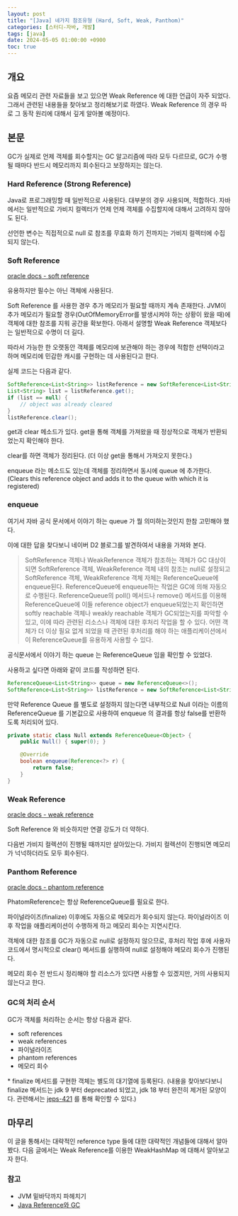 ```yaml
---
layout: post
title: "[Java] 네가지 참조유형 (Hard, Soft, Weak, Panthom)"
categories: [스터디-자바, 개발]
tags: [java]
date: 2024-05-05 01:00:00 +0900
toc: true
---
```


## 개요

요즘 메모리 관련 자료들을 보고 있으면 Weak Reference 에 대한 언급이 자주 되었다. 그래서 관련된 내용들을 찾아보고 정리해보기로 하였다.
Weak Reference 의 경우 따로 그 동작 원리에 대해서 깊게 알아볼 예정이다.

## 본문

GC가 실제로 언제 객체를 회수할지는 GC 알고리즘에 따라 모두 다르므로, GC가 수행될 때마다 반드시 메모리까지 회수된다고 보장하지는 않는다.

### Hard Reference (Strong Reference)

Java로 프로그래밍할 때 일반적으로 사용된다. 대부분의 경우 사용되며, 적합하다. 자바에서는 일반적으로 가비지 컬렉터가 언제 언제 객체를 수집할지에 대해서 고려하지 않아도 된다.

선언한 변수는 직접적으로 null 로 참조를 무효화 하기 전까지는 가비지 컬렉터에 수집되지 않는다.

### Soft Reference

[oracle docs - soft reference](https://docs.oracle.com/javase/8/docs/api/java/lang/ref/SoftReference.html)

유용하지만 필수는 아닌 객체에 사용된다.

Soft Reference 를 사용한 경우 추가 메모리가 필요할 때까지 계속 존재한다.
JVM이 추가 메모리가 필요할 경우(OutOfMemoryError를 발생시켜야 하는 상황이 왔을 때)에 객체에 대한 참조를 지워 공간을 확보한다.
아래서 설명할 Weak Reference 객체보다는 일반적으로 수명이 더 길다.

따라서 가능한 한 오랫동안 객체를 메모리에 보관해야 하는 경우에 적합한 선택이라고 하며 메모리에 민감한 캐시를 구현하는 데 사용된다고 한다.

실제 코드는 다음과 같다.

```java
SoftReference<List<String>> listReference = new SoftReference<List<String>>(new ArrayList<String>());
List<String> list = listReference.get();
if (list == null) {
    // object was already cleared
}
listReference.clear();
```

get과 clear 메소드가 있다. get을 통해 객체를 가져왔을 때 정상적으로 객체가 반환되었는지 확인해야 한다.

clear를 하면 객체가 정리된다. (더 이상 get을 통해서 가져오지 못한다.)

enqueue 라는 메소드도 있는데 객체를 정리하면서 동시에 queue 에 추가한다.(Clears this reference object and adds it to the queue with which it is registered)

### enqueue

여기서 자바 공식 문서에서 이야기 하는 queue 가 뭘 의미하는것인지 한참 고민해야 했다.

이에 대한 답을 찾다보니 네이버 D2 블로그를 발견하여서 내용을 가져와 본다.

> SoftReference 객체나 WeakReference 객체가 참조하는 객체가 GC 대상이 되면 SoftReference 객체, WeakReference 객체 내의 참조는 null로 설정되고 SoftReference 객체, WeakReference 객체 자체는 ReferenceQueue에 enqueue된다. ReferenceQueue에 enqueue하는 작업은 GC에 의해 자동으로 수행된다. ReferenceQueue의 poll() 메서드나 remove() 메서드를 이용해 ReferenceQueue에 이들 reference object가 enqueue되었는지 확인하면 softly reachable 객체나 weakly reachable 객체가 GC되었는지를 파악할 수 있고, 이에 따라 관련된 리소스나 객체에 대한 후처리 작업을 할 수 있다. 어떤 객체가 더 이상 필요 없게 되었을 때 관련된 후처리를 해야 하는 애플리케이션에서 이 ReferenceQueue를 유용하게 사용할 수 있다.

공식문서에서 이야기 하는 queue 는 ReferenceQueue 임을 확인할 수 있었다.

사용하고 싶다면 아래와 같이 코드를 작성하면 된다.

```java
ReferenceQueue<List<String>> queue = new ReferenceQueue<>();
SoftReference<List<String>> listReference = new SoftReference<List<String>>(new ArrayList<String>(), queue);
```

만약 Reference Queue 를 별도로 설정하지 않는다면 내부적으로 Null 이라는 이름의 ReferenceQueue 를 기본값으로 사용하여 enqueue 의 결과를 항상 false를 반환하도록 처리되어 있다.

```java
private static class Null extends ReferenceQueue<Object> {
    public Null() { super(0); }

    @Override
    boolean enqueue(Reference<?> r) {
        return false;
    }
}
```

### Weak Reference

[oracle docs - weak reference](https://docs.oracle.com/javase/8/docs/api/java/lang/ref/WeakReference.html)

Soft Reference 와 비슷하지만 연결 강도가 더 약하다.

다음번 가비지 컬렉션이 진행될 때까지만 살아있는다.
가비지 컬렉션이 진행되면 메모리가 넉넉하더라도 모두 회수된다.

### Panthom Reference

[oracle docs - phantom reference](https://docs.oracle.com/javase/8/docs/api/java/lang/ref/PhantomReference.html)

PhatomReference는 항상 ReferenceQueue를 필요로 한다.

파이널라이즈(finalize) 이후에도 자동으로 메모리가 회수되지 않는다. 파이널라이즈 이후 작업을 애플리케이션이 수행하게 하고 메모리 회수는 지연시킨다.

객체에 대한 참조를 GC가 자동으로 null로 설정하지 않으므로, 후처리 작업 후에 사용자 코드에서 명시적으로 clear() 메서드를 실행하여 null로 설정해야 메모리 회수가 진행된다.

메모리 회수 전 반드시 정리해야 할 리소스가 있다면 사용할 수 있겠지만, 거의 사용되지 않는다고 한다.

### GC의 처리 순서

GC가 객체를 처리하는 순서는 항상 다음과 같다.

- soft references
- weak references
- 파이널라이즈
- phantom references
- 메모리 회수

\* finalize 메서드를 구현한 객체는 별도의 대기열에 등록된다. (내용을 찾아보다보니 finalize 메서드는 jdk 9 부터 deprecated 되었고, jdk 18 부터 완전히 제거된 모양이다. 관련해서는 [jeps-421](https://openjdk.org/jeps/421) 를 통해 확인할 수 있다.)

## 마무리

이 글을 통해서는 대략적인 reference type 들에 대한 대략적인 개념들에 대해서 알아 봤다.
다음 글에서는 Weak Reference를 이용한 WeakHashMap 에 대해서 알아보고자 한다.

### 참고

- JVM 밑바닥까지 파헤치기
- [Java Reference와 GC](https://d2.naver.com/helloworld/329631)
